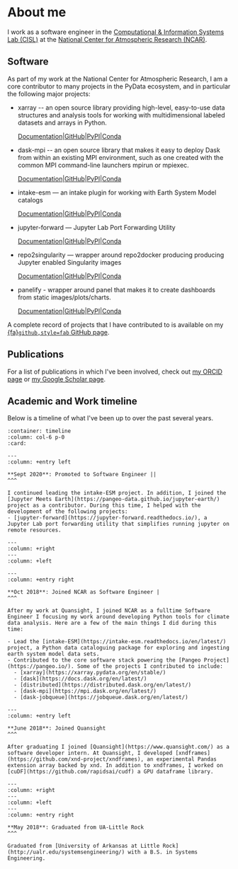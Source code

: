 # About me

I work as a software engineer in the [Computational & Information Systems Lab (CISL)](https://www2.cisl.ucar.edu/) at the [National Center for Atmospheric Research (NCAR)](https://ncar.ucar.edu/).

## Software

As part of my work at the National Center for Atmospheric Research, I am a core contributor to many projects in the PyData ecosystem, and in particular the following major projects:

- xarray -- an open source library providing high-level, easy-to-use data structures and analysis tools for working with multidimensional labeled datasets and arrays in Python.

  [Documentation](http://xarray.pydata.org/)|[GitHub](https://github.com/pydata/xarray)|[PyPI](https://pypi.org/project/xarray)|[Conda](https://anaconda.org/conda-forge/xarray)

- dask-mpi -- an open source library that makes it easy to deploy Dask from within an existing MPI environment, such as one created with the common MPI command-line launchers mpirun or mpiexec.

  [Documentation](http://mpi.dask.org/en/latest/)|[GitHub](https://github.com/dask/dask-mpi)|[PyPI](https://pypi.org/project/dask-mpi)|[Conda](https://anaconda.org/conda-forge/dask-mpi)

- intake-esm — an intake plugin for working with Earth System Model catalogs

  [Documentation](https://intake-esm.readthedocs.io/)|[GitHub](https://github.com/intake/intake-esm)|[PyPI](https://pypi.org/project/intake-esm)|[Conda](https://anaconda.org/conda-forge/intake-esm)

- jupyter-forward — Jupyter Lab Port Forwarding Utility

  [Documentation](https://anaconda.org/conda-forge/jupyter-forward)|[GitHub](https://github.com/NCAR/jupyter-forward)|[PyPI](https://pypi.org/project/jupyter-forward)|[Conda](https://anaconda.org/conda-forge/jupyter-forward)

- repo2singularity — wrapper around repo2docker producing producing Jupyter enabled Singularity images

  [Documentation]()|[GitHub](https://github.com/andersy005/repo2singularity)|[PyPI](https://pypi.org/project/repo2singularity/)|[Conda]()

- panelify - wrapper around panel that makes it to create dashboards from static images/plots/charts.

  [Documentation](https://panelify.readthedocs.io/en/latest/?badge=latest)|[GitHub](https://github.com/andersy005/panelify)|[PyPI](https://pypi.org/project/panelify)|[Conda](https://anaconda.org/conda-forge/panelify)

A complete record of projects that I have contributed to is available on my [{fa}`github,style=fab` GitHub page](https://github.com/andersy005).

## Publications

For a list of publications in which I've been involved,
check out [my ORCID page](https://orcid.org/0000-0001-6583-571X) or [my Google Scholar page](https://scholar.google.com/citations?user=vrlgltgAAAAJ&hl=en&oi=ao).

## Academic and Work timeline

Below is a timeline of what I've been up to over the past several years.

```{panels}
:container: timeline
:column: col-6 p-0
:card:

---
:column: +entry left

**Sept 2020**: Promoted to Software Engineer ||
^^^

I continued leading the intake-ESM project. In addition, I joined the [Jupyter Meets Earth](https://pangeo-data.github.io/jupyter-earth/) project as a contributor. During this time, I helped with the development of the following projects:
- [jupyter-forward](https://jupyter-forward.readthedocs.io/), a Jupyter Lab port forwarding utility that simplifies running jupyter on remote resources.

---
:column: +right
---
:column: +left

---
:column: +entry right

**Oct 2018**: Joined NCAR as Software Engineer |
^^^

After my work at Quansight, I joined NCAR as a fulltime Software Engineer I focusing my work around developing Python tools for climate data analysis. Here are a few of the main things I did during this time:

- Lead the [intake-ESM](https://intake-esm.readthedocs.io/en/latest/) project, a Python data cataloguing package for exploring and ingesting earth system model data sets.
- Contributed to the core software stack powering the [Pangeo Project](https://pangeo.io/). Some of the projects I contributed to include:
  - [xarray](https://xarray.pydata.org/en/stable/)
  - [dask](https://docs.dask.org/en/latest/)
  - [distributed](https://distributed.dask.org/en/latest/)
  - [dask-mpi](https://mpi.dask.org/en/latest/)
  - [dask-jobqueue](https://jobqueue.dask.org/en/latest/)

---
:column: +entry left

**June 2018**: Joined Quansight
^^^

After graduating I joined [Quansight](https://www.quansight.com/) as a software developer intern. At Quansight, I developed [xndframes](https://github.com/xnd-project/xndframes), an experimental Pandas extension array backed by xnd. In addition to xndframes, I worked on [cuDF](https://github.com/rapidsai/cudf) a GPU dataframe library.

---
:column: +right
---
:column: +left
---
:column: +entry right

**May 2018**: Graduated from UA-Little Rock
^^^

Graduated from [University of Arkansas at Little Rock](http://ualr.edu/systemsengineering/) with a B.S. in Systems Engineering.
```
